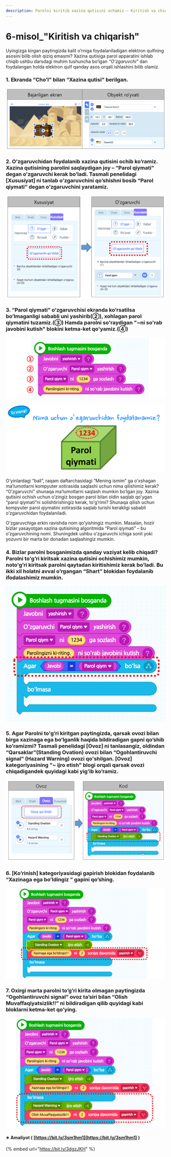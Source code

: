 ```yaml
---
description: Parolni kiritib xazina qutisıni ochamiz – Kiritish va chiqarish
---
```


# 6-misol\_"Kiritish va chiqarish"

Uyingizga kirgan paytingizda kalit o’rniga foydalaniladigan elektron qulfning asosini bilib olish qiziq emasmi? Xazina qutisiga parol apparatini ishlab chiqib ushbu darsdagi muhim tushuncha bo’lgan _“O’zgaruvchi”_ dan foydalangan holda elektron qulf qanday asos orqali ishlashini bilib olamiz.

### 1. Ekranda “Cho’l” bilan “Xazina qutisi” berilgan.

![](.gitbook/assets/006_001.png)

### 2. O’zgaruvchidan foydalanib xazina qutisini ochib ko’ramiz. Xazina qutisining parolini saqlaydigan joy – “Parol qiymati” degan o’zgaruvchi kerak bo’ladi. Tasmali penelidagi \[Xususiyat\] ni tanlab o’zgaruvchini qo’shishni bosib “Parol qiymati” degan o’zgaruvchini yaratamiz.

![](.gitbook/assets/006_002.png)

### 3. “Parol qiymati” o’zgaruvchisi ekranda ko’rsatilsa bo’lmaganligi sababli uni yashirib\(②\), xohlagan parol qiymatini tuzamiz.\(③\) Hamda parolni so'raydigan "~ni so'rab javobini kutish" blokini ketma-ket qo'yamiz.\(④\)

![](.gitbook/assets/006_003.png)

![](.gitbook/assets/006_004.png)

O’yinlardagi “ball”, raqam daftarchasidagi “Mening ismim” ga o’xshagan ma’lumotlarni kompyuter xotirasida saqlashi uchun nima qilishimiz kerak? “O’zgaruvchi” shunaqa ma’lumotlarni saqlash mumkin bo’lgan joy. Xazina qutisini ochish uchun o’zingiz bosgan parol bilan oldin saqlab qo'ygan “parol qiymati”ni solishtirishingiz kerak, to'g’rimi? Shunaqa qilish uchun kompyuter parol qiymatini xotirasida saqlab turishi kerakligi sababli o’zgaruvchidan foydalaniladi. 

O’zgaruvchiga erkin ravishda nom qo’yishingiz mumkin. Masalan, hozir bizlar yasayotgan xazina qutisining algoritmida “Parol qiymati” – bu o’zgaruvchining nomi. Shuningdek ushbu o’zgaruvchi ichiga sonli yoki yozuvni bir marta bir donadan saqlashingiz mumkin.

### 4. Bizlar parolni bosganimizda qanday vaziyat kelib chiqadi? Parolni to'g’ri kiritsak xazina qutisini ochishimiz mumkin, noto'g’ri kiritsak parolni qaytadan kiritishimiz kerak bo’ladi. Bu ikki xil holatni avval o’rgangan “Shart” blokidan foydalanib ifodalashimiz mumkin.

![](.gitbook/assets/p.25_01-_-.png)

### 5. Agar Parolni to'g’ri kiritgan paytingizda, qarsak ovozi bilan birga xazinaga ega bo’lganlik haqida bildiradigan gapni qo’shib ko’ramizmi? Tasmali penelidagi \[Ovoz\] ni tanlasangiz, oldindan “Qarsaklar”\(Standing Ovation\) ovozi bilan “Ogohlantiruvchi signal” \(Hazard Warning\) ovozi qo'shilgan. \[Ovoz\] kategoriyasining "~ ijro etish" blogi orqali qarsak ovozi chiqadigandek quyidagi kabi yig’ib ko’ramiz.

![](.gitbook/assets/006_006.png)

### 6. \[Ko’rinish\] kategoriyasidagi gapirish blokidan foydalanib “Xazinaga ega bo’ldingiz ” gapini qo’shing.

![](.gitbook/assets/006_007.png)

### 7. Oxirgi marta parolni to’g’ri kirita olmagan paytingizda “Ogohlantiruvchi signal” ovoz ta’siri bilan “Olish Muvaffaqiyatsizlik!!” ni bildiradigan qilib quyidagi kabi bloklarni ketma-ket qo’ying.

![](.gitbook/assets/006_008.png)

#### ※ Amaliyot \( [https://bit.ly/3sm1hm1](https://bit.ly/3sm1hm1) \)

{% embed url="https://bit.ly/3dgzJKH" %}



